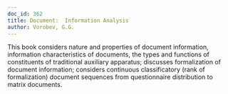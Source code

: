 ```yaml
---
doc_id: 362
title: Document:  Information Analysis
author: Vorobev, G.G.
---
```


This book considers nature and properties of document information, information
characteristics of documents, the types and functions of constituents of
traditional auxiliary apparatus; discusses formalization of document
information; considers continuous classificatory (rank of formalization)
document sequences from questionnaire distribution to matrix documents.